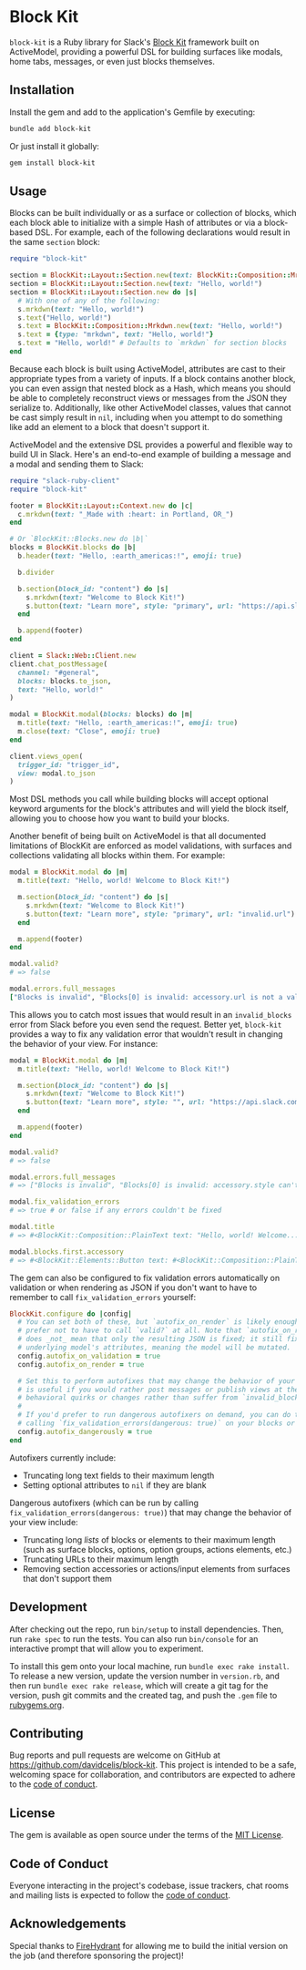 # Block Kit

`block-kit` is a Ruby library for Slack's [Block Kit](https://api.slack.com/block-kit) framework built on ActiveModel, providing a powerful DSL for building surfaces like modals, home tabs, messages, or even just blocks themselves.

## Installation

Install the gem and add to the application's Gemfile by executing:

```bash
bundle add block-kit
```

Or just install it globally:

```bash
gem install block-kit
```

## Usage

Blocks can be built individually or as a surface or collection of blocks, which each block able to initialize with a simple Hash of attributes or via a block-based DSL. For example, each of the following declarations would result in the same `section` block:

```ruby
require "block-kit"

section = BlockKit::Layout::Section.new(text: BlockKit::Composition::Mrkdwn.new(text: "Hello, world!"))
section = BlockKit::Layout::Section.new(text: "Hello, world!")
section = BlockKit::Layout::Section.new do |s|
  # With one of any of the following:
  s.mrkdwn(text: "Hello, world!")
  s.text("Hello, world!")
  s.text = BlockKit::Composition::Mrkdwn.new(text: "Hello, world!")
  s.text = {type: "mrkdwn", text: "Hello, world!"}
  s.text = "Hello, world!" # Defaults to `mrkdwn` for section blocks
end
```

Because each block is built using ActiveModel, attributes are cast to their appropriate types from a variety of inputs. If a block contains another block, you can even assign that nested block as a Hash, which means you should be able to completely reconstruct views or messages from the JSON they serialize to. Additionally, like other ActiveModel classes, values that cannot be cast simply result in `nil`, including when you attempt to do something like add an element to a block that doesn't support it.

ActiveModel and the extensive DSL provides a powerful and flexible way to build UI in Slack. Here's an end-to-end example of building a message and a modal and sending them to Slack:

```ruby
require "slack-ruby-client"
require "block-kit"

footer = BlockKit::Layout::Context.new do |c|
  c.mrkdwn(text: "_Made with :heart: in Portland, OR_")
end

# Or `BlockKit::Blocks.new do |b|`
blocks = BlockKit.blocks do |b|
  b.header(text: "Hello, :earth_americas:!", emoji: true)

  b.divider

  b.section(block_id: "content") do |s|
    s.mrkdwn(text: "Welcome to Block Kit!")
    s.button(text: "Learn more", style: "primary", url: "https://api.slack.com/block-kit")
  end

  b.append(footer)
end

client = Slack::Web::Client.new
client.chat_postMessage(
  channel: "#general",
  blocks: blocks.to_json,
  text: "Hello, world!"
)

modal = BlockKit.modal(blocks: blocks) do |m|
  m.title(text: "Hello, :earth_americas:!", emoji: true)
  m.close(text: "Close", emoji: true)
end

client.views_open(
  trigger_id: "trigger_id",
  view: modal.to_json
)
```

Most DSL methods you call while building blocks will accept optional keyword arguments for the block's attributes and will yield the block itself, allowing you to choose how you want to build your blocks.

Another benefit of being built on ActiveModel is that all documented limitations of BlockKit are enforced as model validations, with surfaces and collections validating all blocks within them. For example:

```ruby
modal = BlockKit.modal do |m|
  m.title(text: "Hello, world! Welcome to Block Kit!")

  m.section(block_id: "content") do |s|
    s.mrkdwn(text: "Welcome to Block Kit!")
    s.button(text: "Learn more", style: "primary", url: "invalid.url")
  end

  m.append(footer)
end

modal.valid?
# => false

modal.errors.full_messages
["Blocks is invalid", "Blocks[0] is invalid: accessory.url is not a valid URI", "Title is too long (maximum is 24 characters)"]
```

This allows you to catch most issues that would result in an `invalid_blocks` error from Slack before you even send the request. Better yet, `block-kit` provides a way to fix any validation error that wouldn't result in changing the behavior of your view. For instance:

```ruby
modal = BlockKit.modal do |m|
  m.title(text: "Hello, world! Welcome to Block Kit!")

  m.section(block_id: "content") do |s|
    s.mrkdwn(text: "Welcome to Block Kit!")
    s.button(text: "Learn more", style: "", url: "https://api.slack.com/block-kit")
  end

  m.append(footer)
end

modal.valid?
# => false

modal.errors.full_messages
# => ["Blocks is invalid", "Blocks[0] is invalid: accessory.style can't be blank", "Title is too long (maximum is 24 characters)"]

modal.fix_validation_errors
# => true # or false if any errors couldn't be fixed

modal.title
# => #<BlockKit::Composition::PlainText text: "Hello, world! Welcome...", emoji: nil>

modal.blocks.first.accessory
# => #<BlockKit::Elements::Button text: #<BlockKit::Composition::PlainText text: "Learn more", emoji: nil>, style: nil, ...>
```

The gem can also be configured to fix validation errors automatically on validation or when rendering as JSON if you don't want to have to remember to call `fix_validation_errors` yourself:

```ruby
BlockKit.configure do |config|
  # You can set both of these, but `autofix_on_render` is likely enough if you
  # prefer not to have to call `valid?` at all. Note that `autofix_on_render`
  # does _not_ mean that only the resulting JSON is fixed; it still fixes the
  # underlying model's attributes, meaning the model will be mutated.
  config.autofix_on_validation = true
  config.autofix_on_render = true

  # Set this to perform autofixes that may change the behavior of your view. This
  # is useful if you would rather post messages or publish views at the cost of
  # behavioral quirks or changes rather than suffer from `invalid_blocks` errors.
  #
  # If you'd prefer to run dangerous autofixers on demand, you can do this by
  # calling `fix_validation_errors(dangerous: true)` on your blocks or surfaces.
  config.autofix_dangerously = true
end
```

Autofixers currently include:

* Truncating long text fields to their maximum length
* Setting optional attributes to `nil` if they are blank

Dangerous autofixers (which can be run by calling `fix_validation_errors(dangerous: true)`) that may change the behavior of your view include:

* Truncating long _lists_ of blocks or elements to their maximum length (such as surface blocks, options, option groups, actions elements, etc.)
* Truncating URLs to their maximum length
* Removing section accessories or actions/input elements from surfaces that don't support them

## Development

After checking out the repo, run `bin/setup` to install dependencies. Then, run `rake spec` to run the tests. You can also run `bin/console` for an interactive prompt that will allow you to experiment.

To install this gem onto your local machine, run `bundle exec rake install`. To release a new version, update the version number in `version.rb`, and then run `bundle exec rake release`, which will create a git tag for the version, push git commits and the created tag, and push the `.gem` file to [rubygems.org](https://rubygems.org).

## Contributing

Bug reports and pull requests are welcome on GitHub at https://github.com/davidcelis/block-kit. This project is intended to be a safe, welcoming space for collaboration, and contributors are expected to adhere to the [code of conduct](https://github.com/davidcelis/block-kit/blob/main/CODE_OF_CONDUCT.md).

## License

The gem is available as open source under the terms of the [MIT License](https://opensource.org/licenses/MIT).

## Code of Conduct

Everyone interacting in the project's codebase, issue trackers, chat rooms and mailing lists is expected to follow the [code of conduct](https://github.com/davidcelis/block-kit/blob/main/CODE_OF_CONDUCT.md).

## Acknowledgements

Special thanks to [FireHydrant](https://firehydrant.com) for allowing me to build the initial version on the job (and therefore sponsoring the project)!
